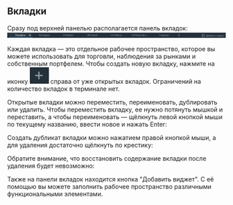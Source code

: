 ## Вкладки
Сразу под верхней панелью располагается панель вкладок: 
![alt text](tabs_1.png) 

Каждая вкладка — это отдельное рабочее пространство, которое вы можете использовать для торговли, наблюдения за рынками и собственным портфелем. Чтобы создать новую вкладку, нажмите на иконку  ![alt text](tab_cross.png)  справа от уже открытых вкладок. Ограничений на количество вкладок в терминале нет.  

Открытые вкладки можно переместить, переименовать, дублировать или удалить. 
Чтобы переместить вкладку, ее нужно потянуть мышкой и переставить, а чтобы переименовать — щёлкнуть левой кнопкой мыши по текущему названию, ввести новое и нажать Enter:

Создать дубликат вкладки можно нажатием правой кнопкой мыши, а для удаления достаточно щёлкнуть по крестику: 

Обратите внимание, что восстановить содержание вкладки после удаления будет невозможно: 
 
Также на панели вкладок находится кнопка "Добавить виджет". С её помощью вы можете заполнить рабочее пространство различными функциональными элементами. 
